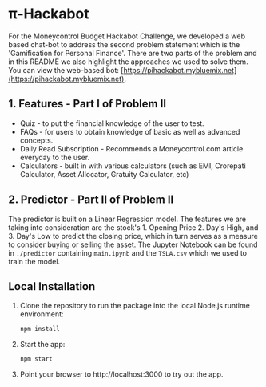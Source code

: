 # π-Hackabot

For the Moneycontrol Budget Hackabot Challenge, we developed a web based chat-bot to address
the second problem statement which is the 'Gamification for Personal Finance'. There are two parts of the problem and in this README we also highlight the approaches we used to solve them. You can view the web-based bot: [https://pihackabot.mybluemix.net](https://pihackabot.mybluemix.net).

## 1. Features - Part I of Problem II

* Quiz - to put the financial knowledge of the user to test.
* FAQs - for users to obtain knowledge of basic as well as advanced concepts.
* Daily Read Subscription - Recommends a Moneycontrol.com article everyday to the user.
* Calculators - built in with various calculators (such as EMI, Crorepati Calculator, Asset Allocator, Gratuity Calculator, etc)

## 2. Predictor - Part II of Problem II

The predictor is built on a Linear Regression model. The features we are taking into
consideration are the stock's 1. Opening Price 2. Day's High, and 3. Day's Low to predict the closing price, which in turn serves as a measure to consider buying or selling the asset. The Jupyter Notebook can be found in `./predictor` containing `main.ipynb` and the `TSLA.csv` which we used to train the model.

## Local Installation

1. Clone the repository to run the package into the local Node.js runtime environment:

   ```bash
   npm install
   ```

2. Start the app:

   ```bash
   npm start
   ```

3. Point your browser to http://localhost:3000 to try out the app.
